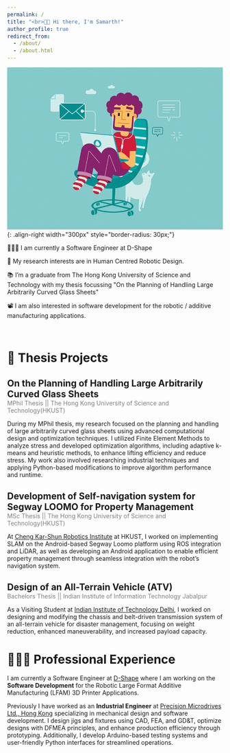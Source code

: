 ```yaml
---
permalink: /
title: "<br>👋🏼 Hi there, I'm Samarth!"
author_profile: true
redirect_from: 
  - /about/
  - /about.html
---
```


![some illustration](/images/cool_guy.gif){: .align-right width="300px" style="border-radius: 30px;"}


👨🏻‍💻 I am currently a Software Engineer at D-Shape 


🔬 My research interests are in Human Centred Robotic Design. 


📚 I’m a graduate from The Hong Kong University of Science and Technology with my thesis focussing "On the Planning of Handling Large Arbitrarily Curved Glass Sheets"  

📽️ I am also interested in software development for the robotic / additive manufacturing applications. 



<div style="height: 20px;"></div>


<h1 style="margin-bottom: 0;border-bottom: none;">📜 Thesis Projects</h1>

<h2 style="margin-bottom: 0;border-bottom: none;">On the Planning of Handling Large Arbitrarily Curved Glass Sheets</h2>
<h3 style="margin-top: 0;color: grey; font-size: 14px; font-weight: normal;"> MPhil Thesis || The Hong Kong University of Science and Technology(HKUST)</h3>

During my MPhil thesis, my research focused on the planning and handling of large arbitrarily curved glass sheets using advanced computational design and optimization techniques. I utilized Finite Element Methods to analyze stress and developed optimization algorithms, including adaptive k-means and heuristic methods, to enhance lifting efficiency and reduce stress. My work also involved researching industrial techniques and applying Python-based modifications to improve algorithm performance and runtime.



<h2 style="margin-bottom: 0;border-bottom: none;">Development of Self-navigation system for Segway LOOMO for Property Management</h2>
<h3  style="margin-top: 0;color: grey; font-size: 14px; font-weight: normal;"> MSc Thesis || The Hong Kong University of Science and Technology(HKUST) </h3>

At [Cheng Kar-Shun Robotics Institute](https://ri.hkust.edu.hk/) at HKUST, I worked on implementing SLAM on the Android-based Segway Loomo platform using ROS integration and LiDAR, as well as developing an Android application to enable efficient property management through seamless integration with the robot’s navigation system. 



<h2 style="margin-bottom: 0;border-bottom: none;">Design of an All-Terrain Vehicle (ATV)</h2>
<h3 style="margin-top: 0;color: grey; font-size: 14px; font-weight: normal;">Bachelors Thesis || Indian Institute of Information Technology Jabalpur </h3>

As a Visiting Student at [Indian Institute of Technology Delhi](https://www.topuniversities.com/universities/indian-institute-technology-delhi-iitd), I worked on designing and modifying the chassis and belt-driven transmission system of an all-terrain vehicle for disaster management, focusing on weight reduction, enhanced maneuverability, and increased payload capacity.




<h1>👨🏻‍🔬 Professional Experience</h1>

I am currently a Software Engineer at [D-Shape](https://d-shape.com) where I am working on the **Software Development** for the Robotic Large Format Additive Manufacturing (LFAM) 3D Printer Applications.

Previously I have worked as an **Industrial Engineer** at [Precision Microdrives Ltd., Hong Kong](https://www.precisionmicrodrives.com/) specializing in mechanical design and software development. I design jigs and fixtures using CAD, FEA, and GD&T, optimize designs with DFMEA principles, and enhance production efficiency through prototyping. Additionally, I develop Arduino-based testing systems and user-friendly Python interfaces for streamlined operations.


